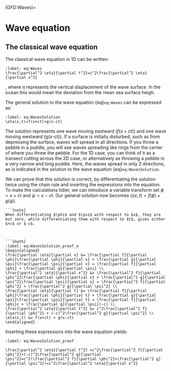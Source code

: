 (GFD:Waves)=
# Wave equation

## The classical wave equation

The classical wave equation in 1D can be written:

```{math}
:label: eq:Waves
\frac{\partial^2 \eta}{\partial t^2}=c^2\frac{\partial^2 \eta}{\partial x^2}
```

, where $\eta$ represents the vertical displacement of the wave surface. In the ocean this would mean the deviation from the mean sea surface heigh.

The general solution to the wave equation {eq}`eq:Waves` can be expressed as:

```{math}
:label: eq:WavesSolution
\eta(x,t)=f(x+ct)+g(x-ct)
```

The solution represents one wave moving eastward ($f(x+ct)$) and one wave moving westward (g(x-ct)). If a surface is initially disturbed, such as from depressing the surface, waves will spread in all directions. If you throw a pebble in a puddle, you will see waves spreading like rings from the center of where you threw the pebble. For the 1D case, you can think of it as a transect cutting across the 2D case, or alternatively as 
throwing a pebble in a very narrow and long puddle. Here, the waves spread in only 2 directions, as is indicated in the solution to the wave equation {eq}`eq:WavesSolution`. 

We can prove that this solution is correct, by differentiating the solution twice using the chain rule and inserting the expressions into the equation. To make the calculations tidier, we can introduce a variable transform set $\phi=x+ct$ and $\psi=x-ct$. Our general solution now becomes $\eta(x,t)=f(\phi)+g(\psi)$. 

```{margin}
```{note}
When differentiating $\phi$ and $\psi$ with respect to $x$, they are bot zero, while differentiating them with respect to $t$, gives either $+c$ or $-c$. 
```
```


```{math}
:label: eq:WavesSolution_proof_a
\begin{aligned}
\frac{\partial \eta}{\partial x} &= \frac{\partial f}{\partial \phi}\frac{\partial \phi}{\partial x} + \frac{\partial g}{\partial \psi}\frac{\partial \psi}{\partial x} = \frac{\partial f}{\partial \phi} + \frac{\partial g}{\partial \psi} \\
\frac{\partial^2 \eta}{\partial x^2} &= \frac{\partial^2 f}{\partial \phi^2}\frac{\partial \phi}{\partial x} + \frac{\partial^2 g}{\partial \psi^2}\frac{\partial \psi}{\partial x} = \frac{\partial^2 f}{\partial \phi^2} + \frac{\partial^2 g}{\partial \psi^2} \\
\frac{\partial \eta}{\partial t} &= \frac{\partial f}{\partial \phi}\frac{\partial \phi}{\partial t} + \frac{\partial g}{\partial \psi}\frac{\partial \psi}{\partial t} = \frac{\partial f}{\partial \phi}c + \frac{\partial g}{\partial \psi}(-c) \\
\frac{\partial^2 \eta}{\partial t^2} &= c^2\frac{\partial^2 f}{\partial \phi^2} + (-c)^2\frac{\partial^2 g}{\partial \psi^2} \\
\eta(x,t) &= f(x+ct) + g(x-ct)
\end{aligned}
```


Inserting these expressions into the wave equation yields:
```{math}
:label: eq:WavesSolution_proof

\frac{\partial^2 \eta}{\partial t^2} =c^2\frac{\partial^2 f}{\partial \phi^2}+(-c)^2\frac{\partial^2 g}{\partial \psi^2}=c^2(\frac{\partial^2 f}{\partial \phi^2}+\frac{\partial^2 g}{\partial \psi^2})=c^2\frac{\partial^2 \eta}{\partial x^2}

```

